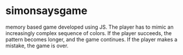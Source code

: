 # simonsaysgame
memory based game developed using JS. The player has to mimic an increasingly complex sequence of colors. If the player succeeds, the pattern becomes longer, and the game continues. If the player makes a mistake, the game is over. 
